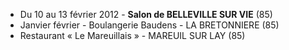 
* Du 10 au 13 février 2012 - **Salon de BELLEVILLE SUR VIE** (85)
* Janvier février - Boulangerie Baudens - LA BRETONNIERE (85)
* Restaurant « Le Mareuillais » - MAREUIL SUR LAY (85)
